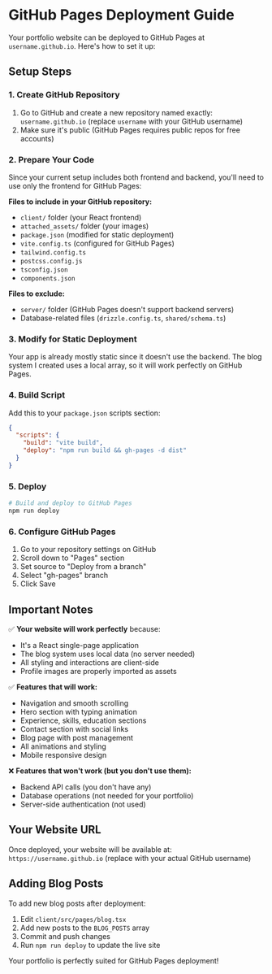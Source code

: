 # GitHub Pages Deployment Guide

Your portfolio website can be deployed to GitHub Pages at `username.github.io`. Here's how to set it up:

## Setup Steps

### 1. Create GitHub Repository
1. Go to GitHub and create a new repository named exactly: `username.github.io` (replace `username` with your GitHub username)
2. Make sure it's public (GitHub Pages requires public repos for free accounts)

### 2. Prepare Your Code
Since your current setup includes both frontend and backend, you'll need to use only the frontend for GitHub Pages:

**Files to include in your GitHub repository:**
- `client/` folder (your React frontend)
- `attached_assets/` folder (your images)
- `package.json` (modified for static deployment)
- `vite.config.ts` (configured for GitHub Pages)
- `tailwind.config.ts`
- `postcss.config.js`
- `tsconfig.json`
- `components.json`

**Files to exclude:**
- `server/` folder (GitHub Pages doesn't support backend servers)
- Database-related files (`drizzle.config.ts`, `shared/schema.ts`)

### 3. Modify for Static Deployment

Your app is already mostly static since it doesn't use the backend. The blog system I created uses a local array, so it will work perfectly on GitHub Pages.

### 4. Build Script
Add this to your `package.json` scripts section:
```json
{
  "scripts": {
    "build": "vite build",
    "deploy": "npm run build && gh-pages -d dist"
  }
}
```

### 5. Deploy
```bash
# Build and deploy to GitHub Pages
npm run deploy
```

### 6. Configure GitHub Pages
1. Go to your repository settings on GitHub
2. Scroll down to "Pages" section
3. Set source to "Deploy from a branch"
4. Select "gh-pages" branch
5. Click Save

## Important Notes

✅ **Your website will work perfectly** because:
- It's a React single-page application
- The blog system uses local data (no server needed)
- All styling and interactions are client-side
- Profile images are properly imported as assets

✅ **Features that will work:**
- Navigation and smooth scrolling
- Hero section with typing animation
- Experience, skills, education sections
- Contact section with social links
- Blog page with post management
- All animations and styling
- Mobile responsive design

❌ **Features that won't work (but you don't use them):**
- Backend API calls (you don't have any)
- Database operations (not needed for your portfolio)
- Server-side authentication (not used)

## Your Website URL
Once deployed, your website will be available at:
`https://username.github.io` (replace with your actual GitHub username)

## Adding Blog Posts
To add new blog posts after deployment:
1. Edit `client/src/pages/blog.tsx`
2. Add new posts to the `BLOG_POSTS` array
3. Commit and push changes
4. Run `npm run deploy` to update the live site

Your portfolio is perfectly suited for GitHub Pages deployment!